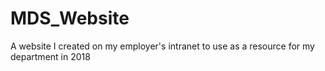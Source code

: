 # MDS_Website
 A website I created on my employer's intranet to use as a resource for my department in 2018
